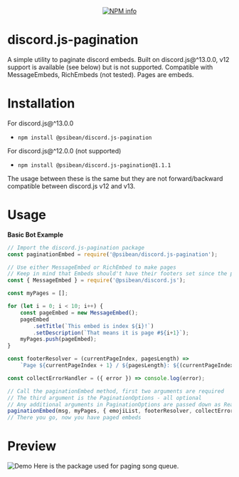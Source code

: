 <div align="center">
  <p>
    <a href="https://nodei.co/npm/@psibean/discord.js-pagination
/"><img src="https://nodei.co/npm/@psibean/discord.js-pagination.png?downloads=true&stars=true" alt="NPM info" /></a>
  </p>
</div>


# discord.js-pagination
A simple utility to paginate discord embeds. Built on discord.js@^13.0.0, v12 support is available (see below) but is not supported. Compatible with MessageEmbeds, RichEmbeds (not tested). Pages are embeds.

# Installation

For discord.js@^13.0.0
* `npm install @psibean/discord.js-pagination`

For discord.js@^12.0.0 (not supported)
* `npm install @psibean/discord.js-pagination@1.1.1`

The usage between these is the same but they are not forward/backward compatible between discord.js v12 and v13.
# Usage

__Basic Bot Example__
```js
// Import the discord.js-pagination package
const paginationEmbed = require('@psibean/discord.js-pagination');

// Use either MessageEmbed or RichEmbed to make pages
// Keep in mind that Embeds should't have their footers set since the pagination method sets page info there
const { MessageEmbed } = require('@psibean/discord.js');

const myPages = [];

for (let i = 0; i < 10; i++) {
	const pageEmbed = new MessageEmbed();
	pageEmbed
		.setTitle(`This embed is index ${i}!`)
		.setDescription(`That means it is page #${i+1}`);
	myPages.push(pageEmbed);
}

const footerResolver = (currentPageIndex, pagesLength) =>
	`Page ${currentPageIndex + 1} / ${pagesLength}: ${(currentPageIndex % 2 === 0) ? 'This page is even!' : 'This page is odd!'}`;

const collectErrorHandler = ({ error }) => console.log(error);

// Call the paginationEmbed method, first two arguments are required
// The third argument is the PaginationOptions - all optional
// Any additional arguments in PaginationOptions are passed down as ReactionCollectorOptions
paginationEmbed(msg, myPages, { emojiList, footerResolver, collectErrorHandler, timeout: 120000, idle: 60000 });
// There you go, now you have paged embeds
```
# Preview
![Demo](https://raw.githubusercontent.com/saanuregh/discord.js-pagination/master/example/demo.png)
Here is the package used for paging song queue.
